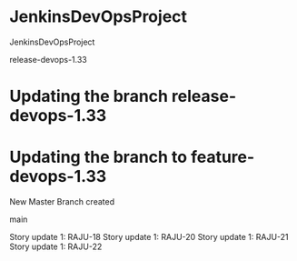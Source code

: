 # JenkinsDevOpsProject
JenkinsDevOpsProject





release-devops-1.33

Updating the branch release-devops-1.33
=======
Updating the branch to feature-devops-1.33
=======
New Master Branch created

main


Story update 1: RAJU-18
Story update 1: RAJU-20
Story update 1: RAJU-21
Story update 1: RAJU-22


